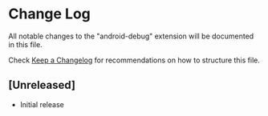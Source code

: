 # Change Log

All notable changes to the "android-debug" extension will be documented in this file.

Check [Keep a Changelog](http://keepachangelog.com/) for recommendations on how to structure this file.

## [Unreleased]

- Initial release